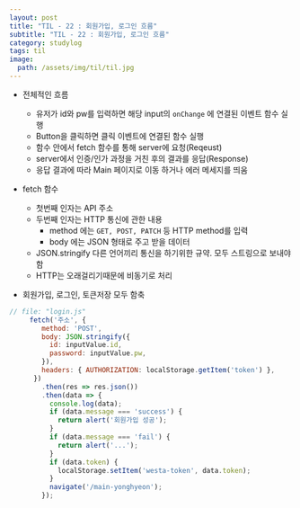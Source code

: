 ```yaml
---
layout: post
title: "TIL - 22 : 회원가입, 로그인 흐름"
subtitle: "TIL - 22 : 회원가입, 로그인 흐름"
category: studylog
tags: til
image:
  path: /assets/img/til/til.jpg
---
```


* 전체적인 흐름  
  * 유저가 id와 pw를 입력하면 해당 input의 `onChange` 에 연결된 이벤트 함수 실행  
  * Button을 클릭하면 클릭 이벤트에 연결된 함수 실행  
  * 함수 안에서 fetch 함수를 통해 server에 요청(Reqeust)  
  * server에서 인증/인가 과정을 거친 후의 결과를 응답(Response)  
  * 응답 결과에 따라 Main 페이지로 이동 하거나 에러 메세지를 띄움  

* fetch 함수  
  * 첫번째 인자는 API 주소  
  * 두번째 인자는 HTTP 통신에 관한 내용  
    * method 에는 `GET, POST, PATCH` 등 HTTP method를 입력  
    * body 에는 JSON 형태로 주고 받을 데이터  
  * JSON.stringify 다른 언어끼리 통신을 하기위한 규약. 모두 스트링으로 보내야함  
  * HTTP는 오래걸리기때문에 비동기로 처리

* 회원가입, 로그인, 토큰저장 모두 함축
```js
// file: "login.js"
     fetch('주소', {
        method: 'POST',
        body: JSON.stringify({
          id: inputValue.id,
          password: inputValue.pw,
        }),
        headers: { AUTHORIZATION: localStorage.getItem('token') },
      })
        .then(res => res.json())
        .then(data => {
          console.log(data);
          if (data.message === 'success') {
            return alert('회원가입 성공');
          }
          if (data.message === 'fail') {
            return alert('...');
          }
          if (data.token) {
            localStorage.setItem('westa-token', data.token);
          }
          navigate('/main-yonghyeon');
        });
```